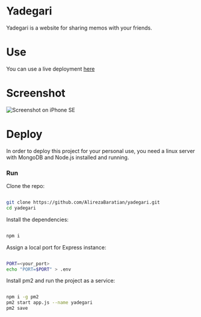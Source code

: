 # Yadegari
Yadegari is a website for sharing memos with your friends.

# Use

You can use a live deployment [here](https://yadegari.alirezabaratian.com/)

# Screenshot

![Screenshot on iPhone SE](./screenshot.png)

# Deploy

In order to deploy this project for your personal use, you need a linux server with MongoDB and Node.js installed and running.

### Run

Clone the repo:

```bash

git clone https://github.com/AlirezaBaratian/yadegari.git
cd yadegari

```

Install the dependencies:

```bash

npm i

```

Assign a local port for Express instance:

```bash

PORT=<your_port>
echo "PORT=$PORT" > .env 

```

Install pm2 and run the project as a service:

```bash

npm i -g pm2
pm2 start app.js --name yadegari
pm2 save

```
